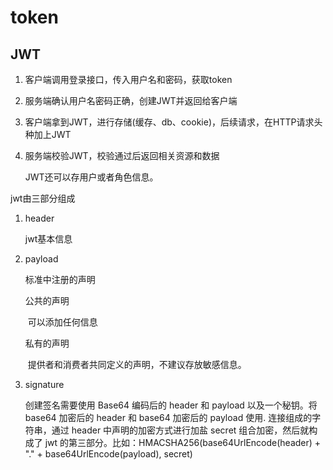 # token



## JWT

1. 客户端调用登录接口，传入用户名和密码，获取token

2. 服务端确认用户名密码正确，创建JWT并返回给客户端

3. 客户端拿到JWT，进行存储(缓存、db、cookie)，后续请求，在HTTP请求头种加上JWT

4. 服务端校验JWT，校验通过后返回相关资源和数据

   JWT还可以存用户或者角色信息。

jwt由三部分组成

1. header

   jwt基本信息

2. payload

   标准中注册的声明

   公共的声明

   ​	可以添加任何信息

   私有的声明

   ​	提供者和消费者共同定义的声明，不建议存放敏感信息。

3. signature

   创建签名需要使用 Base64 编码后的 header 和 payload 以及一个秘钥。将 base64 加密后的 header 和 base64 加密后的 payload 使用. 连接组成的字符串，通过 header 中声明的加密方式进行加盐 secret 组合加密，然后就构成了 jwt 的第三部分。比如：HMACSHA256(base64UrlEncode(header) + "." + base64UrlEncode(payload), secret)

   